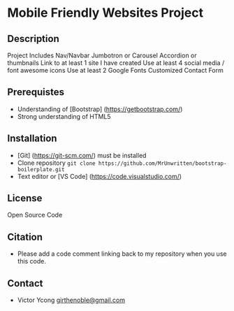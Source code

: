 # Mobile Friendly Websites Project

## Description
Project Includes
Nav/Navbar
Jumbotron or Carousel
Accordion or thumbnails
Link to at least 1 site I have created
Use at least 4 social media / font awesome icons
Use at least 2 Google Fonts
Customized Contact Form

## Prerequistes
- Understanding of [Bootstrap] (https://getbootstrap.com/)
- Strong understanding of HTML5

## Installation
- [Git] (https://git-scm.com/) must be installed 
- Clone repository `git clone https://github.com/MrUnwritten/bootstrap-boilerplate.git`
- Text editor or [VS Code] (https://code.visualstudio.com/)

## License
Open Source Code

## Citation
- Please add a code comment linking back to my repository when you use this code.

## Contact
- Victor Ycong girthenoble@gmail.com